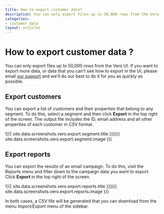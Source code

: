 ```yaml
---
title: How to export customer data?
description: You can only export files up to 50,000 rows from the Vero UI. If you want to export more data, or data that you can't see how to export in the UI, please email support@getvero.com and we'll do our best to do it for you as quickly as possible.
categories:
- customer data
layout: articles
---
```


# How to export customer data ?

You can only export files up to 50,000 rows from the Vero UI. If you want to export more data, or data that you can't see how to export in the UI, please email [our support](support@getvero.com) and we'll do our best to do it for you as quickly as possible.

## Export customers

You can export a list of customers and their properties that belong to any segment. To do this, select a segment and then click **Export** in the top right of the screen. The output file includes the ID, email address and all other properties of each customer in CSV format.

![{{ site.data.screenshots.vero.export.segment.title }}]({{ site.data.screenshots.vero.export.segment.image }})

## Export reports

You can export the results of an email campaign. To do this, visit the *Reports* menu and filter down to the campaign data you want to export. Click **Export** in the top right of the screen.

![{{ site.data.screenshots.vero.export.reports.title }}]({{ site.data.screenshots.vero.export.reports.image }})

In both cases, a CSV file will be generated that you can download from the menu *Import/Export* menu of the sidebar.